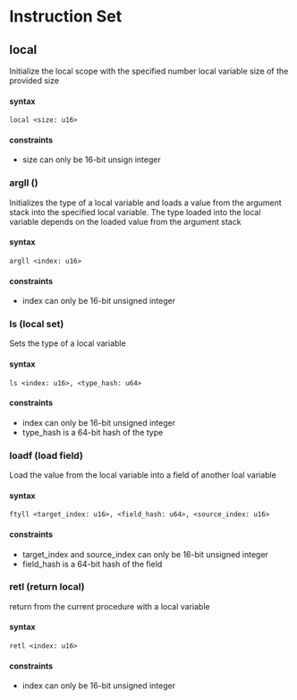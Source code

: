 # Instruction Set

## local
Initialize the local scope with the specified number local variable size of the provided size

#### syntax
    local <size: u16>

#### constraints
 - size can only be 16-bit unsign integer

### argll ()
Initializes the type of a local variable and loads a value from the argument stack into the specified local variable.
The type loaded into the local variable depends on the loaded value from the argument stack

#### syntax
    argll <index: u16>

#### constraints
- index can only be 16-bit unsigned integer

### ls (local set)
Sets the type of a local variable

#### syntax
    ls <index: u16>, <type_hash: u64>

#### constraints
- index can only be 16-bit unsigned integer
- type_hash is a 64-bit hash of the type

### loadf (load field)
Load the value from the local variable into a field of another loal variable

#### syntax
    ftyll <target_index: u16>, <field_hash: u64>, <source_index: u16>

#### constraints
- target_index and source_index can only be 16-bit unsigned integer
- field_hash is a 64-bit hash of the field

### retl (return local)
return from the current procedure with a local variable

#### syntax
    retl <index: u16> 

#### constraints 
- index can only be 16-bit unsigned integer



